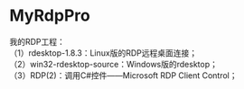 # MyRdpPro
我的RDP工程：<br>
（1）rdesktop-1.8.3：Linux版的RDP远程桌面连接；<br>
（2）win32-rdesktop-source：Windows版的rdesktop；<br>
（3）RDP(2)：调用C#控件——Microsoft RDP Client Control；

